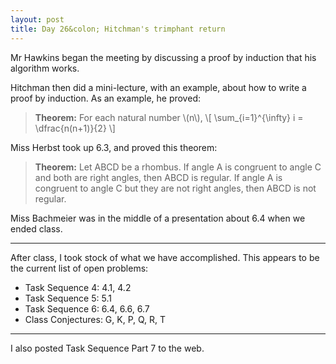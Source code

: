 ```yaml
---
layout: post
title: Day 26&colon; Hitchman's trimphant return
---
```


Mr Hawkins began the meeting by discussing a proof by induction that his algorithm
works.

Hitchman then did a mini-lecture, with an example, about how to write a proof by
induction. As an example, he proved:

> **Theorem:** For each natural number \\(n\\),
> \\[ \sum_{i=1}^{\infty} i = \dfrac{n(n+1)}{2} \\]

Miss Herbst took up 6.3, and proved this theorem:

> **Theorem:** Let ABCD be a rhombus. If angle A is congruent to angle C and both
> are right angles, then ABCD is regular. If angle A is congruent to angle C but
> they are not right angles, then ABCD is not regular.

Miss Bachmeier was in the middle of a presentation about 6.4 when we ended class.

----

After class, I took stock of what we have accomplished. This appears to be the
current list of open problems:

* Task Sequence 4: 4.1, 4.2
* Task Sequence 5: 5.1
* Task Sequence 6: 6.4, 6.6, 6.7
* Class Conjectures: G, K, P, Q, R, T

----

I also posted Task Sequence Part 7 to the web.
